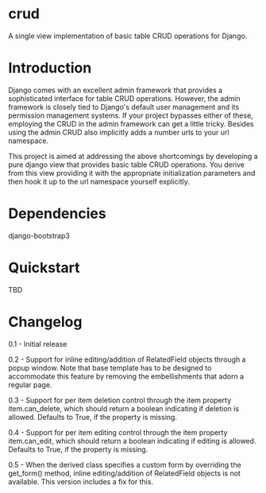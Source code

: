 # crud
A single view implementation of basic table CRUD operations for Django.

# Introduction
Django comes with an excellent admin framework that provides a sophisticated interface for table CRUD operations. However, the admin framework is closely tied to Django's default user management and its permission management systems. If your project bypasses either of these, employing the CRUD in the admin framework can get a little tricky. Besides using the admin CRUD also implicitly adds a number urls to your url namespace.

This project is aimed at addressing the above shortcomings by developing a pure django view that provides basic table CRUD operations. You derive from this view providing it with the appropriate initialization parameters and then hook it up to the url namespace yourself explicitly.

# Dependencies
  django-bootstrap3

# Quickstart
TBD

# Changelog

0.1 - Initial release

0.2 - Support for inline editing/addition of RelatedField objects through
      a popup window. Note that base template has to be designed
      to accommodate this feature by removing the embellishments that adorn a 
      regular page.

0.3 - Support for per item deletion control through the item property
      item.can_delete, which should return a boolean indicating if deletion
      is allowed. Defaults to True, if the property is missing.

0.4 - Support for per item editing control through the item property
      item.can_edit, which should return a boolean indicating if editing
      is allowed. Defaults to True, if the property is missing.

0.5 - When the derived class specifies a custom form by overriding the
      get_form() method, inline editing/addition of RelatedField objects
      is not available. This version includes a fix for this.

